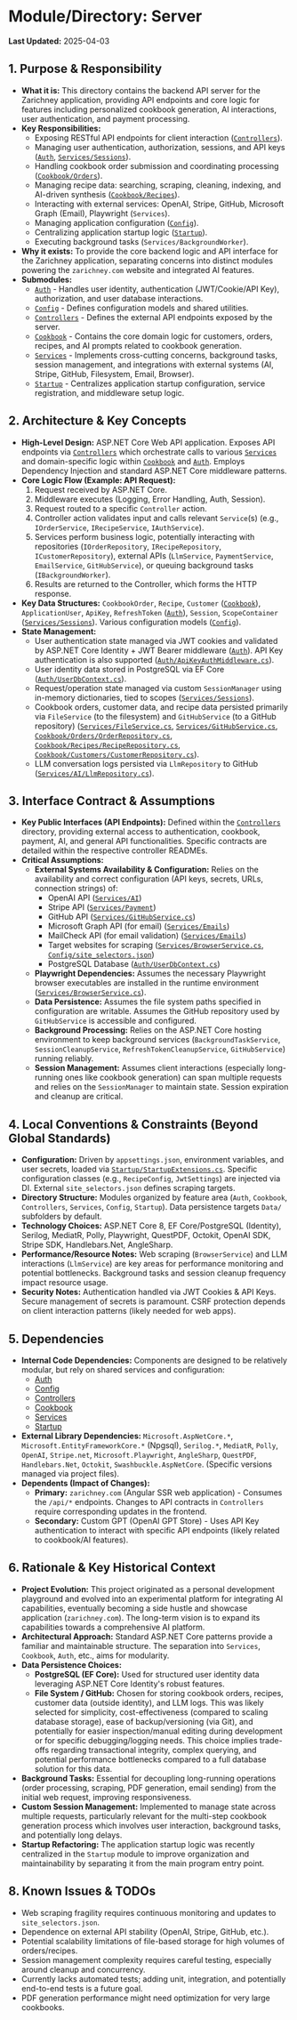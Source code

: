 # Module/Directory: Server

**Last Updated:** 2025-04-03

## 1. Purpose & Responsibility

* **What it is:** This directory contains the backend API server for the Zarichney application, providing API endpoints and core logic for features including personalized cookbook generation, AI interactions, user authentication, and payment processing.
* **Key Responsibilities:**
  * Exposing RESTful API endpoints for client interaction ([`Controllers`](./Controllers/README.md)).
  * Managing user authentication, authorization, sessions, and API keys ([`Auth`](./Services/Auth/README.md), [`Services/Sessions`](./Services/Sessions/README.md)).
  * Handling cookbook order submission and coordinating processing ([`Cookbook/Orders`](./Cookbook/Orders/README.md)).
  * Managing recipe data: searching, scraping, cleaning, indexing, and AI-driven synthesis ([`Cookbook/Recipes`](./Cookbook/Recipes/README.md)).
  * Interacting with external services: OpenAI, Stripe, GitHub, Microsoft Graph (Email), Playwright (`Services`).
  * Managing application configuration ([`Config`](./Config/README.md)).
  * Centralizing application startup logic ([`Startup`](./Startup/README.md)).
  * Executing background tasks (`Services/BackgroundWorker`).
* **Why it exists:** To provide the core backend logic and API interface for the Zarichney application, separating concerns into distinct modules powering the `zarichney.com` website and integrated AI features.
* **Submodules:**
  * [`Auth`](./Services/Auth/README.md) - Handles user identity, authentication (JWT/Cookie/API Key), authorization, and user database interactions.
  * [`Config`](./Config/README.md) - Defines configuration models and shared utilities.
  * [`Controllers`](./Controllers/README.md) - Defines the external API endpoints exposed by the server.
  * [`Cookbook`](./Cookbook/README.md) - Contains the core domain logic for customers, orders, recipes, and AI prompts related to cookbook generation.
  * [`Services`](./Services/README.md) - Implements cross-cutting concerns, background tasks, session management, and integrations with external systems (AI, Stripe, GitHub, Filesystem, Email, Browser).
  * [`Startup`](./Startup/README.md) - Centralizes application startup configuration, service registration, and middleware setup logic.

## 2. Architecture & Key Concepts

* **High-Level Design:** ASP.NET Core Web API application. Exposes API endpoints via [`Controllers`](./Controllers/README.md) which orchestrate calls to various [`Services`](./Services/README.md) and domain-specific logic within [`Cookbook`](./Cookbook/README.md) and [`Auth`](./Services/Auth/README.md). Employs Dependency Injection and standard ASP.NET Core middleware patterns.
* **Core Logic Flow (Example: API Request):**
  1.  Request received by ASP.NET Core.
  2.  Middleware executes (Logging, Error Handling, Auth, Session).
  3.  Request routed to a specific `Controller` action.
  4.  Controller action validates input and calls relevant `Service`(s) (e.g., `IOrderService`, `IRecipeService`, `IAuthService`).
  5.  Services perform business logic, potentially interacting with repositories (`IOrderRepository`, `IRecipeRepository`, `ICustomerRepository`), external APIs (`LlmService`, `PaymentService`, `EmailService`, `GitHubService`), or queuing background tasks (`IBackgroundWorker`).
  6.  Results are returned to the Controller, which forms the HTTP response.
* **Key Data Structures:** `CookbookOrder`, `Recipe`, `Customer` ([`Cookbook`](./Cookbook/README.md)), `ApplicationUser`, `ApiKey`, `RefreshToken` ([`Auth`](./Services/Auth/README.md)), `Session`, `ScopeContainer` ([`Services/Sessions`](./Services/Sessions/README.md)). Various configuration models ([`Config`](./Config/README.md)).
* **State Management:**
  * User authentication state managed via JWT cookies and validated by ASP.NET Core Identity + JWT Bearer middleware ([`Auth`](./Services/Auth/README.md)). API Key authentication is also supported ([`Auth/ApiKeyAuthMiddleware.cs`](./Services/Auth/ApiKeyAuthMiddleware.cs)).
  * User identity data stored in PostgreSQL via EF Core ([`Auth/UserDbContext.cs`](./Services/Auth/UserDbContext.cs)).
  * Request/operation state managed via custom `SessionManager` using in-memory dictionaries, tied to scopes ([`Services/Sessions`](./Services/Sessions/README.md)).
  * Cookbook orders, customer data, and recipe data persisted primarily via `FileService` (to the filesystem) and `GitHubService` (to a GitHub repository) ([`Services/FileService.cs`](./Services/FileSystem/FileService.cs), [`Services/GitHubService.cs`](./Services/GitHub/GitHubService.cs), [`Cookbook/Orders/OrderRepository.cs`](./Cookbook/Orders/OrderRepository.cs), [`Cookbook/Recipes/RecipeRepository.cs`](./Cookbook/Recipes/RecipeRepository.cs), [`Cookbook/Customers/CustomerRepository.cs`](./Cookbook/Customers/CustomerRepository.cs)).
  * LLM conversation logs persisted via `LlmRepository` to GitHub ([`Services/AI/LlmRepository.cs`](./Services/AI/LlmRepository.cs)).

## 3. Interface Contract & Assumptions

* **Key Public Interfaces (API Endpoints):** Defined within the [`Controllers`](./Controllers/README.md) directory, providing external access to authentication, cookbook, payment, AI, and general API functionalities. Specific contracts are detailed within the respective controller READMEs.
* **Critical Assumptions:**
  * **External Systems Availability & Configuration:** Relies on the availability and correct configuration (API keys, secrets, URLs, connection strings) of:
    * OpenAI API ([`Services/AI`](./Services/AI/README.md))
    * Stripe API ([`Services/Payment`](./Services/Payment/README.md))
    * GitHub API ([`Services/GitHubService.cs`](./Services/GitHub/GitHubService.cs))
    * Microsoft Graph API (for email) ([`Services/Emails`](./Services/Emails/README.md))
    * MailCheck API (for email validation) ([`Services/Emails`](./Services/Emails/README.md))
    * Target websites for scraping ([`Services/BrowserService.cs`](./Services/Web/BrowserService.cs), [`Config/site_selectors.json`](./Config/site_selectors.json))
    * PostgreSQL Database ([`Auth/UserDbContext.cs`](./Services/Auth/UserDbContext.cs))
  * **Playwright Dependencies:** Assumes the necessary Playwright browser executables are installed in the runtime environment ([`Services/BrowserService.cs`](./Services/Web/BrowserService.cs)).
  * **Data Persistence:** Assumes the file system paths specified in configuration are writable. Assumes the GitHub repository used by `GitHubService` is accessible and configured.
  * **Background Processing:** Relies on the ASP.NET Core hosting environment to keep background services (`BackgroundTaskService`, `SessionCleanupService`, `RefreshTokenCleanupService`, `GitHubService`) running reliably.
  * **Session Management:** Assumes client interactions (especially long-running ones like cookbook generation) can span multiple requests and relies on the `SessionManager` to maintain state. Session expiration and cleanup are critical.

## 4. Local Conventions & Constraints (Beyond Global Standards)

* **Configuration:** Driven by `appsettings.json`, environment variables, and user secrets, loaded via [`Startup/StartupExtensions.cs`](./Startup/StartupExtensions.cs). Specific configuration classes (e.g., `RecipeConfig`, `JwtSettings`) are injected via DI. External `site_selectors.json` defines scraping targets.
* **Directory Structure:** Modules organized by feature area (`Auth`, `Cookbook`, `Controllers`, `Services`, `Config`, `Startup`). Data persistence targets `Data/` subfolders by default.
* **Technology Choices:** ASP.NET Core 8, EF Core/PostgreSQL (Identity), Serilog, MediatR, Polly, Playwright, QuestPDF, Octokit, OpenAI SDK, Stripe SDK, Handlebars.Net, AngleSharp.
* **Performance/Resource Notes:** Web scraping (`BrowserService`) and LLM interactions (`LlmService`) are key areas for performance monitoring and potential bottlenecks. Background tasks and session cleanup frequency impact resource usage.
* **Security Notes:** Authentication handled via JWT Cookies & API Keys. Secure management of secrets is paramount. CSRF protection depends on client interaction patterns (likely needed for web apps).

## 5. Dependencies

* **Internal Code Dependencies:** Components are designed to be relatively modular, but rely on shared services and configuration:
  * [Auth](./Services/Auth/README.md)
  * [Config](./Config/README.md)
  * [Controllers](./Controllers/README.md)
  * [Cookbook](./Cookbook/README.md)
  * [Services](./Services/README.md)
  * [Startup](./Startup/README.md)
* **External Library Dependencies:** `Microsoft.AspNetCore.*`, `Microsoft.EntityFrameworkCore.*` (Npgsql), `Serilog.*`, `MediatR`, `Polly`, `OpenAI`, `Stripe.net`, `Microsoft.Playwright`, `AngleSharp`, `QuestPDF`, `Handlebars.Net`, `Octokit`, `Swashbuckle.AspNetCore`. (Specific versions managed via project files).
* **Dependents (Impact of Changes):**
  * **Primary:** `zarichney.com` (Angular SSR web application) - Consumes the `/api/*` endpoints. Changes to API contracts in `Controllers` require corresponding updates in the frontend.
  * **Secondary:** Custom GPT (OpenAI GPT Store) - Uses API Key authentication to interact with specific API endpoints (likely related to cookbook/AI features).

## 6. Rationale & Key Historical Context

* **Project Evolution:** This project originated as a personal development playground and evolved into an experimental platform for integrating AI capabilities, eventually becoming a side hustle and showcase application (`zarichney.com`). The long-term vision is to expand its capabilities towards a comprehensive AI platform.
* **Architectural Approach:** Standard ASP.NET Core patterns provide a familiar and maintainable structure. The separation into `Services`, `Cookbook`, `Auth`, etc., aims for modularity.
* **Data Persistence Choices:**
  * **PostgreSQL (EF Core):** Used for structured user identity data leveraging ASP.NET Core Identity's robust features.
  * **File System / GitHub:** Chosen for storing cookbook orders, recipes, customer data (outside identity), and LLM logs. This was likely selected for simplicity, cost-effectiveness (compared to scaling database storage), ease of backup/versioning (via Git), and potentially for easier inspection/manual editing during development or for specific debugging/logging needs. This choice implies trade-offs regarding transactional integrity, complex querying, and potential performance bottlenecks compared to a full database solution for this data.
* **Background Tasks:** Essential for decoupling long-running operations (order processing, scraping, PDF generation, email sending) from the initial web request, improving responsiveness.
* **Custom Session Management:** Implemented to manage state across multiple requests, particularly relevant for the multi-step cookbook generation process which involves user interaction, background tasks, and potentially long delays.
* **Startup Refactoring:** The application startup logic was recently centralized in the `Startup` module to improve organization and maintainability by separating it from the main program entry point.

## 8. Known Issues & TODOs

* Web scraping fragility requires continuous monitoring and updates to `site_selectors.json`.
* Dependence on external API stability (OpenAI, Stripe, GitHub, etc.).
* Potential scalability limitations of file-based storage for high volumes of orders/recipes.
* Session management complexity requires careful testing, especially around cleanup and concurrency.
* Currently lacks automated tests; adding unit, integration, and potentially end-to-end tests is a future goal.
* PDF generation performance might need optimization for very large cookbooks.